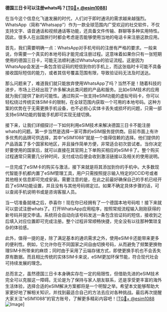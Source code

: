 **德国三日卡可以注册whats吗？[[TG💪+ @esim1088](https://t.me/s/esim1088)]**

在当今这个信息化飞速发展的时代，人们对于即时通讯的需求越来越强烈。WhatsApp（简称“Whatsapp”）作为一款全球范围内广受欢迎的社交软件，不仅支持文字、语音通话和视频通话等功能，还具备文件传输、群聊等多种实用特性。因此，很多人在出国旅行时都会考虑是否能够使用当地的电话卡来注册这款应用。

首先，我们需要明确一点：WhatsApp对手机号码的注册有严格的要求。一般来说，你需要一个真实的本地号码才能完成注册过程。这意味着如果你只有一张短期使用的德国三日卡，可能无法顺利通过WhatsApp的验证流程。这是因为WhatsApp会发送一条包含验证码的短信到你的手机上，而这张临时卡可能不具备接收国际短信的能力，或者其信号覆盖范围有限，导致验证码无法及时送达。

那么问题来了，难道我们就只能放弃使用WhatsApp了吗？当然不是！随着科技的进步，市场上已经出现了许多解决此类问题的产品和服务。比如eSIM技术的应用就为我们提供了新的可能性。通过购买一张支持eSIM功能的虚拟号码卡，你可以轻松绕过传统实体SIM卡的限制，在全球范围内获取一个可用的本地号码。这种方案的优势在于无需更换手机设备，也不必担心实体卡丢失或损坏的问题，只需一部支持eSIM功能的智能手机即可实现无缝切换。

接下来，让我们详细探讨一下如何利用eSIM技术来解决德国三日卡不能注册whats的问题。第一步当然是选择一家可靠的eSIM服务提供商。目前市面上有许多优秀的品牌可供选择，其中“eSIM1088”就是一个值得信赖的选择。他们提供的产品涵盖了多个国家和地区，并且操作简单方便，非常适合初次尝试者。当你决定好要使用的国家后，就可以直接在其官网上下单购买相应的eSIM卡了。整个购买过程通常只需要几分钟时间，支付成功后便会收到激活链接以及相关的使用说明。

一旦完成了eSIM卡的购买与激活，接下来就是将其添加到你的手机中。大多数现代智能手机都内置了eSIM管理工具，用户只需按照提示输入特定的ICCID号或者其他相关信息即可完成安装。需要注意的是，在此之前最好确保自己的手机已经开启了eSIM功能设置，并且没有与其他号码绑定过。如果不确定具体步骤的话，可以查阅手机说明书或是咨询客服人员。

当一切准备就绪之后，恭喜你！现在你已经拥有了一个德国本地号码啦！接下来就可以尝试注册whats了。打开WhatsApp应用程序，按照常规流程输入刚刚获得的新号码并提交申请。系统将会自动向该号码发送一条包含验证码的短信，接收到之后填入对应位置即可完成注册。整个过程非常顺畅快捷，完全没有以往那种繁琐复杂的体验感。

此外，值得一提的是，除了满足基本的通讯需求之外，使用eSIM卡还能带来更多的便利性。例如，它允许你在不同国家之间自由切换号码，从而避免了频繁更换物理SIM卡所带来的麻烦；同时由于采用了云端存储方式，即使更换手机也不会丢失原有数据。而且相比传统的实体SIM卡来说，eSIM更加环保节能，符合现代社会可持续发展的理念。

总而言之，虽然德国三日卡本身确实存在一定的局限性，但借助先进的eSIM技术完全可以克服这一障碍。无论是为了保持与家人朋友联系，还是享受更丰富的海外生活体验，选择合适的eSIM解决方案都将是一个明智之举。希望本文能够帮助大家更好地了解相关知识，并找到最适合自己的方法去应对各种挑战。最后再次提醒大家关注“eSIM1088”的官方账号，了解更多精彩内容吧！[[TG💪+ @esim1088](https://t.me/s/esim1088) ![Image](https://i.postimg.cc/4NQfJmqS/Snipaste-2025-05-13-00-14-12.png)]
